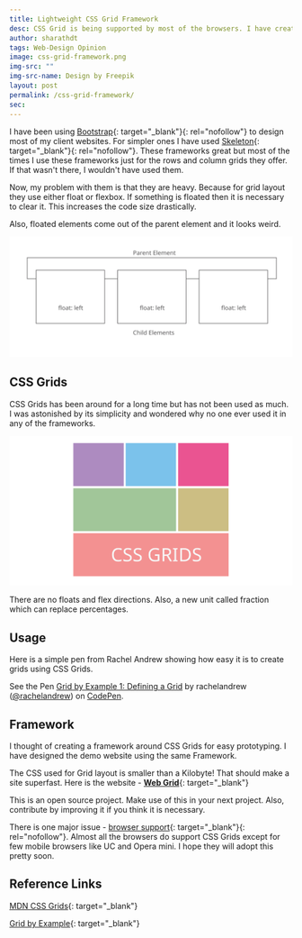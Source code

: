 ```yaml
---
title: Lightweight CSS Grid Framework
desc: CSS Grid is being supported by most of the browsers. I have created a framework built around this for my next websites. The CSS weighs only around a Kilobyte! I hope other frameworks migrate to CSS Grid soon. 
author: sharathdt
tags: Web-Design Opinion
image: css-grid-framework.png
img-src: ""
img-src-name: Design by Freepik
layout: post
permalink: /css-grid-framework/
sec: 
---
```


I have been using [Bootstrap](http://getbootstrap.com/){: target="_blank"}{: rel="nofollow"} to design most of my client websites. For simpler ones I have used [Skeleton](getskeleton.com){: target="_blank"}{: rel="nofollow"}. These frameworks great but most of the times I use these frameworks just for the rows and column grids they offer. If that wasn't there, I wouldn't have used them. 

Now, my problem with them is that they are heavy. Because for grid layout they use either float or flexbox. If something is floated then it is necessary to clear it. This increases the code size drastically.

Also, floated elements come out of the parent element and it looks weird.

![Float Problems](/images/float-problems.svg)


## CSS Grids

CSS Grids has been around for a long time but has not been used as much. I was astonished by its simplicity and wondered why no one ever used it in any of the frameworks.

![Float Problems](/images/css-grid-framework.svg)


There are no floats and flex directions. Also, a new unit called fraction which can replace percentages.



## Usage

Here is a simple pen from Rachel Andrew showing how easy it is to create grids using CSS Grids.

<p data-height="300" data-theme-id="light" data-slug-hash="BNXyQa" data-default-tab="css,result" data-user="rachelandrew" data-embed-version="2" data-pen-title="Grid by Example 1: Defining a Grid" class="codepen">See the Pen <a href="https://codepen.io/rachelandrew/pen/BNXyQa/">Grid by Example 1: Defining a Grid</a> by rachelandrew (<a href="https://codepen.io/rachelandrew">@rachelandrew</a>) on <a href="https://codepen.io">CodePen</a>.</p>


## Framework

I thought of creating a framework around CSS Grids for easy prototyping. I have designed the demo website using the same Framework. 

The CSS used for Grid layout is smaller than a Kilobyte! That should make a site superfast. Here is the website - [**Web Grid**](http://webjeda.com/web-grid/){: target="_blank"}

This is an open source project. Make use of this in your next project. Also, contribute by improving it if you think it is necessary.


There is one major issue - [browser support](http://caniuse.com/css-grid/embed){: target="_blank"}{: rel="nofollow"}. Almost all the browsers do support CSS Grids except for few mobile browsers like UC and Opera mini. I hope they will adopt this pretty soon.


## Reference Links

[MDN CSS Grids](https://developer.mozilla.org/en-US/docs/Web/CSS/CSS_Grid_Layout){: target="_blank"}

[Grid by Example](https://gridbyexample.com/examples/){: target="_blank"}



<script async src="https://production-assets.codepen.io/assets/embed/ei.js"></script>